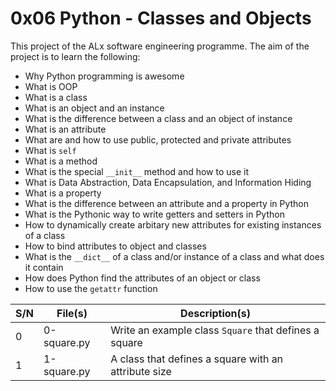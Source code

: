 # 0x06 Python - Classes and Objects

This project of the ALx software engineering programme.
The aim of the project is to learn the following:
- Why Python programming is awesome
- What is OOP
- What is a class
- What is an object and an instance
- What is the difference between a class and an object of instance
- What is an attribute
- What are and how to use public, protected and private attributes
- What is `self`
- What is a method
- What is the special `__init__` method and how to use it
- What is Data Abstraction, Data Encapsulation, and Information Hiding
- What is a property
- What is the difference between an attribute and a property in Python
- What is the Pythonic way to write getters and setters in Python
- How to dynamically create arbitary new attributes for existing instances of a class
- How to bind attributes to object and classes
- What is the `__dict__` of a class and/or instance of a class and what does it contain
- How does Python find the attributes of an object or class
- How to use the `getattr` function

| S/N | File(s) | Description(s) |
| --- | ------- | -------------- |
| 0 | 0-square.py | Write an example class `Square` that defines a square |
| 1 | 1-square.py | A class that defines a square with an attribute size |
